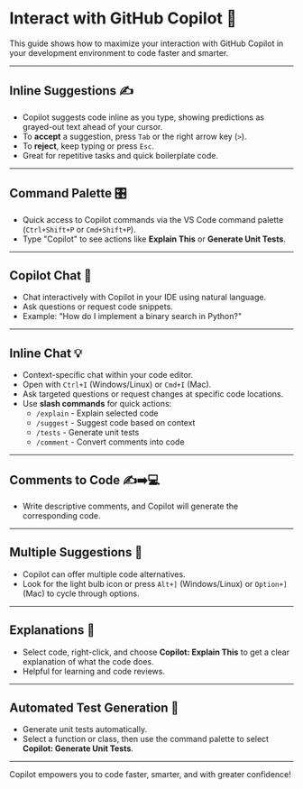 # Interact with GitHub Copilot 🚀

This guide shows how to maximize your interaction with GitHub Copilot in your development environment to code faster and smarter.

---

## Inline Suggestions ✍️
- Copilot suggests code inline as you type, showing predictions as grayed-out text ahead of your cursor.
- To **accept** a suggestion, press `Tab` or the right arrow key (`>`).
- To **reject**, keep typing or press `Esc`.
- Great for repetitive tasks and quick boilerplate code.


---

## Command Palette 🎛️
- Quick access to Copilot commands via the VS Code command palette (`Ctrl+Shift+P` or `Cmd+Shift+P`).
- Type "Copilot" to see actions like **Explain This** or **Generate Unit Tests**.

---

## Copilot Chat 💬
- Chat interactively with Copilot in your IDE using natural language.
- Ask questions or request code snippets.
- Example: "How do I implement a binary search in Python?"


---

## Inline Chat 💡
- Context-specific chat within your code editor.
- Open with `Ctrl+I` (Windows/Linux) or `Cmd+I` (Mac).
- Ask targeted questions or request changes at specific code locations.
- Use **slash commands** for quick actions:
  - `/explain` - Explain selected code
  - `/suggest` - Suggest code based on context
  - `/tests` - Generate unit tests
  - `/comment` - Convert comments into code


---

## Comments to Code ✍️➡️💻
- Write descriptive comments, and Copilot will generate the corresponding code.


---

## Multiple Suggestions 🔄
- Copilot can offer multiple code alternatives.
- Look for the light bulb icon or press `Alt+]` (Windows/Linux) or `Option+]` (Mac) to cycle through options.

---

## Explanations 📖
- Select code, right-click, and choose **Copilot: Explain This** to get a clear explanation of what the code does.
- Helpful for learning and code reviews.

---

## Automated Test Generation 🧪
- Generate unit tests automatically.
- Select a function or class, then use the command palette to select **Copilot: Generate Unit Tests**.


---

Copilot empowers you to code faster, smarter, and with greater confidence!
